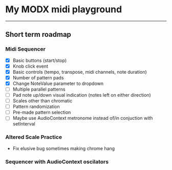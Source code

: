 # My MODX midi playground

---

## Short term roadmap

### Midi Sequencer

- [x] Basic buttons (start/stop)
- [x] Knob click event
- [x] Basic controls (tempo, transpose, midi channels, note duration)
- [x] Number of pattern pads
- [x] Change NoteValue parameter to dropdown
- [ ] Multiple parallel patterns
- [ ] Pad note up/down visual indication (notes left on either direction)
- [ ] Scales other than chromatic
- [ ] Pattern randomization
- [ ] Pre-made pattern selection
- [ ] Maybe use AudioContext metronome instead of/in conjuction with setInterval

### Altered Scale Practice

- Fix elusive bug sometimes making chrome hang

### Sequencer with AudioContext oscilators
